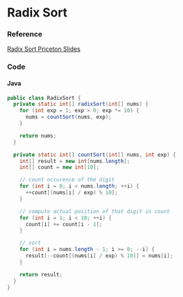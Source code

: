 # Radix Sort
### Reference
[Radix Sort Priceton Slides](https://www.cs.princeton.edu/~rs/AlgsDS07/18RadixSort.pdf)

### Code
#### Java
```java
public class RadixSort {
  private static int[] radixSort(int[] nums) {
    for (int exp = 1; exp > 0; exp *= 10) {
      nums = countSort(nums, exp);
    }

    return nums;
  }

  private static int[] countSort(int[] nums, int exp) {
    int[] result = new int[nums.length];
    int[] count = new int[10];

    // count occurence of the digit
    for (int i = 0; i < nums.length; ++i) {
      ++count[(nums[i] / exp) % 10];
    }

    // compute actual position of that digit in count
    for (int i = 1; i < 10; ++i) {
      count[i] += count[i - 1];
    }

    // sort
    for (int i = nums.length - 1; i >= 0; --i) {
      result[--count[(nums[i] / exp) % 10]] = nums[i];
    }

    return result;
  }
}
```
